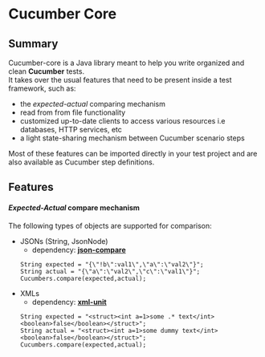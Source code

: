 # Cucumber Core

## Summary
Cucumber-core is a Java library meant to help you write organized and clean **Cucumber** tests.  
It takes over the usual features that need to be present inside a test framework, such as:  
* the _expected-actual_ comparing mechanism
* read from from file functionality
* customized up-to-date clients to access various resources i.e databases, HTTP services, etc  
* a light state-sharing mechanism between Cucumber scenario steps       

Most of these features can be imported directly in your test project and are also available as Cucumber step definitions.  
  

## Features
#### _Expected-Actual_ compare mechanism
The following types of objects are supported for comparison:
* JSONs (String, JsonNode)  
  * dependency: [**json-compare**](https://github.com/fslev/json-compare)
   ~~~~
   String expected = "{\"!b\":val1\",\"a\":\"val2\"}";
   String actual = "{\"a\":\"val2\",\"c\":\"val1\"}";
   Cucumbers.compare(expected,actual);
   ~~~~
* XMLs  
  * dependency: [**xml-unit**](https://github.com/xmlunit/xmlunit)
   ~~~~
   String expected = "<struct><int a=1>some .* text</int><boolean>false</boolean></struct>";
   String actual = "<struct><int a=1>some dummy text</int><boolean>false</boolean></struct>";
   Cucumbers.compare(expected,actual);
   ~~~~          